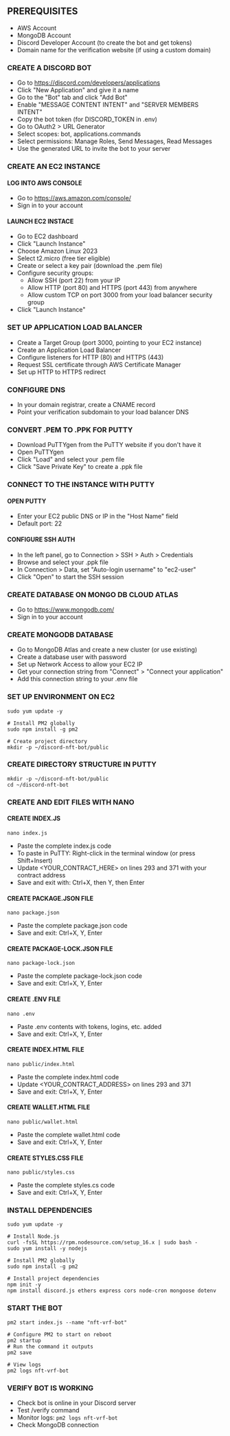 ## PREREQUISITES
- AWS Account
- MongoDB Account
- Discord Developer Account (to create the bot and get tokens)
- Domain name for the verification website (if using a custom domain)

### CREATE A DISCORD BOT
- Go to https://discord.com/developers/applications
- Click "New Application" and give it a name
- Go to the "Bot" tab and click "Add Bot"
- Enable "MESSAGE CONTENT INTENT" and "SERVER MEMBERS INTENT"
- Copy the bot token (for DISCORD_TOKEN in .env)
- Go to OAuth2 > URL Generator
- Select scopes: bot, applications.commands
- Select permissions: Manage Roles, Send Messages, Read Messages
- Use the generated URL to invite the bot to your server

### CREATE AN EC2 INSTANCE

#### LOG INTO AWS CONSOLE
- Go to https://aws.amazon.com/console/
- Sign in to your account

#### LAUNCH EC2 INSTACE
- Go to EC2 dashboard
- Click "Launch Instance"
- Choose Amazon Linux 2023
- Select t2.micro (free tier eligible)
- Create or select a key pair (download the .pem file)
- Configure security groups:
  - Allow SSH (port 22) from your IP
  - Allow HTTP (port 80) and HTTPS (port 443) from anywhere
  - Allow custom TCP on port 3000 from your load balancer security group
- Click "Launch Instance"

### SET UP APPLICATION LOAD BALANCER
- Create a Target Group (port 3000, pointing to your EC2 instance)
- Create an Application Load Balancer
- Configure listeners for HTTP (80) and HTTPS (443)
- Request SSL certificate through AWS Certificate Manager
- Set up HTTP to HTTPS redirect

### CONFIGURE DNS
- In your domain registrar, create a CNAME record
- Point your verification subdomain to your load balancer DNS

### CONVERT .PEM TO .PPK FOR PUTTY
- Download PuTTYgen from the PuTTY website if you don't have it
- Open PuTTYgen
- Click "Load" and select your .pem file
- Click "Save Private Key" to create a .ppk file

### CONNECT TO THE INSTANCE WITH PUTTY

#### OPEN PUTTY
- Enter your EC2 public DNS or IP in the "Host Name" field
- Default port: 22

#### CONFIGURE SSH AUTH
- In the left panel, go to Connection > SSH > Auth > Credentials
- Browse and select your .ppk file
- In Connection > Data, set "Auto-login username" to "ec2-user"
- Click "Open" to start the SSH session

### CREATE DATABASE ON MONGO DB CLOUD ATLAS
- Go to https://www.mongodb.com/
- Sign in to your account

### CREATE MONGODB DATABASE
- Go to MongoDB Atlas and create a new cluster (or use existing)
- Create a database user with password
- Set up Network Access to allow your EC2 IP
- Get your connection string from "Connect" > "Connect your application"
- Add this connection string to your .env file

### SET UP ENVIRONMENT ON EC2
``` # Update system packages
sudo yum update -y

# Install PM2 globally
sudo npm install -g pm2

# Create project directory
mkdir -p ~/discord-nft-bot/public
```

### CREATE DIRECTORY STRUCTURE IN PUTTY
``` # Create project directory and subdirectories
mkdir -p ~/discord-nft-bot/public
cd ~/discord-nft-bot
```
### CREATE AND EDIT FILES WITH NANO

#### CREATE INDEX.JS
```nano index.js```
- Paste the complete index.js code
- To paste in PuTTY: Right-click in the terminal window (or press Shift+Insert)
- Update <YOUR_CONTRACT_HERE> on lines 293 and 371 with your contract address
- Save and exit with: Ctrl+X, then Y, then Enter

#### CREATE PACKAGE.JSON FILE
```nano package.json```
- Paste the complete package.json code
- Save and exit: Ctrl+X, Y, Enter

#### CREATE PACKAGE-LOCK.JSON FILE
```nano package-lock.json```
- Paste the complete package-lock.json code
- Save and exit: Ctrl+X, Y, Enter

#### CREATE .ENV FILE
```nano .env```
- Paste .env contents with tokens, logins, etc. added
- Save and exit: Ctrl+X, Y, Enter

#### CREATE INDEX.HTML FILE
```nano public/index.html```
- Paste the complete index.html code
- Update <YOUR_CONTRACT_ADDRESS> on lines 293 and 371
- Save and exit: Ctrl+X, Y, Enter

#### CREATE WALLET.HTML FILE
```nano public/wallet.html```
- Paste the complete wallet.html code
- Save and exit: Ctrl+X, Y, Enter

#### CREATE STYLES.CSS FILE
```nano public/styles.css```
- Paste the complete styles.cs code
- Save and exit: Ctrl+X, Y, Enter

### INSTALL DEPENDENCIES
```# Update system packages
sudo yum update -y

# Install Node.js
curl -fsSL https://rpm.nodesource.com/setup_16.x | sudo bash -
sudo yum install -y nodejs

# Install PM2 globally
sudo npm install -g pm2

# Install project dependencies
npm init -y
npm install discord.js ethers express cors node-cron mongoose dotenv
```

### START THE BOT
```# Start with PM2
pm2 start index.js --name "nft-vrf-bot"

# Configure PM2 to start on reboot
pm2 startup
# Run the command it outputs
pm2 save

# View logs
pm2 logs nft-vrf-bot
```

### VERIFY BOT IS WORKING
- Check bot is online in your Discord server
- Test /verify command
- Monitor logs: `pm2 logs nft-vrf-bot`
- Check MongoDB connection
